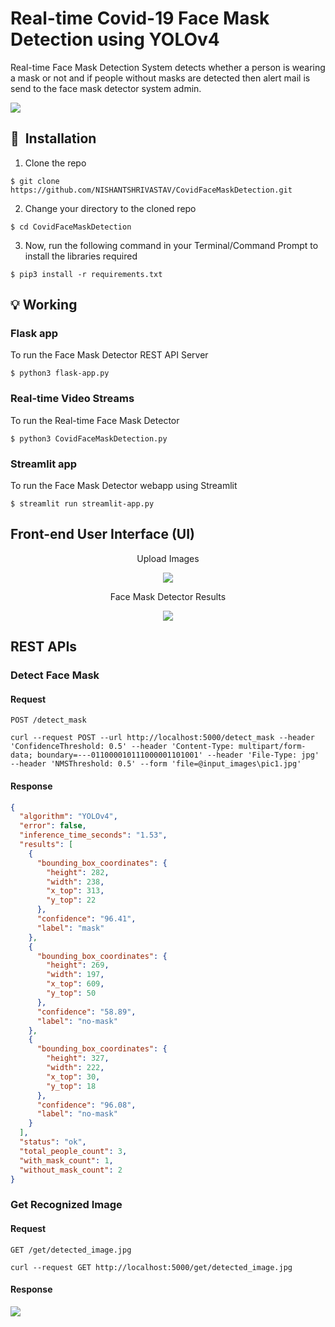 # Real-time Covid-19 Face Mask Detection using YOLOv4

Real-time Face Mask Detection System detects whether a person is wearing a mask or not and if people without masks are detected then alert mail is send to the face mask detector system admin.

![](images/system-overview.PNG)

## 🚀&nbsp; Installation

1. Clone the repo
```
$ git clone https://github.com/NISHANTSHRIVASTAV/CovidFaceMaskDetection.git
```

2. Change your directory to the cloned repo 
```
$ cd CovidFaceMaskDetection
```

3. Now, run the following command in your Terminal/Command Prompt to install the libraries required
```
$ pip3 install -r requirements.txt
```

## :bulb: Working

### Flask app

To run the Face Mask Detector REST API Server
```
$ python3 flask-app.py 
```
### Real-time Video Streams 

To run the Real-time Face Mask Detector 
```
$ python3 CovidFaceMaskDetection.py
```
### Streamlit app
To run the Face Mask Detector webapp using Streamlit
```
$ streamlit run streamlit-app.py 
```

## Front-end User Interface (UI)

<p align="center">Upload Images</p>
<p align="center">
  <img src="images/streamlit-1.PNG">
</p>

<p align="center">Face Mask Detector Results</p>
<p align="center">
  <img src="images/streamlit-2.PNG">
</p>

## REST APIs

### Detect Face Mask

#### Request

`POST /detect_mask`

    curl --request POST --url http://localhost:5000/detect_mask --header 'ConfidenceThreshold: 0.5' --header 'Content-Type: multipart/form-data; boundary=---011000010111000001101001' --header 'File-Type: jpg' --header 'NMSThreshold: 0.5' --form 'file=@input_images\pic1.jpg' 

#### Response

```json
{
  "algorithm": "YOLOv4",
  "error": false,
  "inference_time_seconds": "1.53",
  "results": [
    {
      "bounding_box_coordinates": {
        "height": 282,
        "width": 238,
        "x_top": 313,
        "y_top": 22
      },
      "confidence": "96.41",
      "label": "mask"
    },
    {
      "bounding_box_coordinates": {
        "height": 269,
        "width": 197,
        "x_top": 609,
        "y_top": 50
      },
      "confidence": "58.89",
      "label": "no-mask"
    },
    {
      "bounding_box_coordinates": {
        "height": 327,
        "width": 222,
        "x_top": 30,
        "y_top": 18
      },
      "confidence": "96.08",
      "label": "no-mask"
    }
  ],
  "status": "ok",
  "total_people_count": 3,
  "with_mask_count": 1,
  "without_mask_count": 2
}
```

### Get Recognized Image

#### Request

`GET /get/detected_image.jpg`

    curl --request GET http://localhost:5000/get/detected_image.jpg

#### Response

![](images/output.jpg)



 








